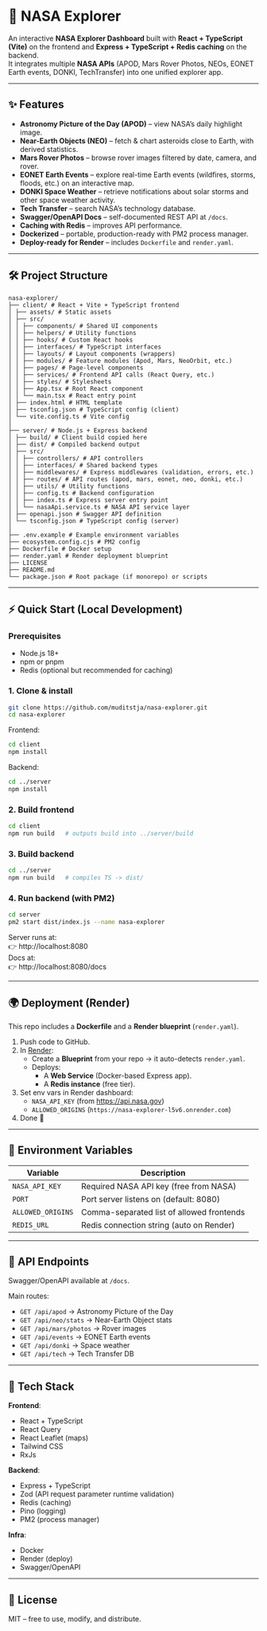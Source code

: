 # 🚀 NASA Explorer

An interactive **NASA Explorer Dashboard** built with **React + TypeScript (Vite)** on the frontend and **Express + TypeScript + Redis caching** on the backend.  
It integrates multiple **NASA APIs** (APOD, Mars Rover Photos, NEOs, EONET Earth events, DONKI, TechTransfer) into one unified explorer app.

---

## ✨ Features

- **Astronomy Picture of the Day (APOD)** – view NASA’s daily highlight image.
- **Near-Earth Objects (NEO)** – fetch & chart asteroids close to Earth, with derived statistics.
- **Mars Rover Photos** – browse rover images filtered by date, camera, and rover.
- **EONET Earth Events** – explore real-time Earth events (wildfires, storms, floods, etc.) on an interactive map.
- **DONKI Space Weather** – retrieve notifications about solar storms and other space weather activity.
- **Tech Transfer** – search NASA’s technology database.
- **Swagger/OpenAPI Docs** – self-documented REST API at `/docs`.
- **Caching with Redis** – improves API performance.
- **Dockerized** – portable, production-ready with PM2 process manager.
- **Deploy-ready for Render** – includes `Dockerfile` and `render.yaml`.

---

## 🛠️ Project Structure

```
nasa-explorer/
├── client/ # React + Vite + TypeScript frontend
│ ├── assets/ # Static assets
│ ├── src/
│ │ ├── components/ # Shared UI components
│ │ ├── helpers/ # Utility functions
│ │ ├── hooks/ # Custom React hooks
│ │ ├── interfaces/ # TypeScript interfaces
│ │ ├── layouts/ # Layout components (wrappers)
│ │ ├── modules/ # Feature modules (Apod, Mars, NeoOrbit, etc.)
│ │ ├── pages/ # Page-level components
│ │ ├── services/ # Frontend API calls (React Query, etc.)
│ │ ├── styles/ # Stylesheets
│ │ ├── App.tsx # Root React component
│ │ └── main.tsx # React entry point
│ ├── index.html # HTML template
│ ├── tsconfig.json # TypeScript config (client)
│ └── vite.config.ts # Vite config
│
├── server/ # Node.js + Express backend
│ ├── build/ # Client build copied here
│ ├── dist/ # Compiled backend output
│ ├── src/
│ │ ├── controllers/ # API controllers
│ │ ├── interfaces/ # Shared backend types
│ │ ├── middlewares/ # Express middlewares (validation, errors, etc.)
│ │ ├── routes/ # API routes (apod, mars, eonet, neo, donki, etc.)
│ │ ├── utils/ # Utility functions
│ │ ├── config.ts # Backend configuration
│ │ ├── index.ts # Express server entry point
│ │ └── nasaApi.service.ts # NASA API service layer
│ ├── openapi.json # Swagger API definition
│ └── tsconfig.json # TypeScript config (server)
│
├── .env.example # Example environment variables
├── ecosystem.config.cjs # PM2 config
├── Dockerfile # Docker setup
├── render.yaml # Render deployment blueprint
├── LICENSE
├── README.md
└── package.json # Root package (if monorepo) or scripts
```

---

## ⚡ Quick Start (Local Development)

### Prerequisites
- Node.js 18+
- npm or pnpm
- Redis (optional but recommended for caching)

### 1. Clone & install
```bash
git clone https://github.com/muditstja/nasa-explorer.git
cd nasa-explorer
```

Frontend:
```bash
cd client
npm install
```

Backend:
```bash
cd ../server
npm install
```

### 2. Build frontend
```bash
cd client
npm run build   # outputs build into ../server/build
```

### 3. Build backend
```bash
cd ../server
npm run build   # compiles TS -> dist/
```

### 4. Run backend (with PM2)
```bash
cd server
pm2 start dist/index.js --name nasa-explorer
```

Server runs at:  
👉 http://localhost:8080  
Docs at:  
👉 http://localhost:8080/docs

---

## 🌍 Deployment (Render)

This repo includes a **Dockerfile** and a **Render blueprint** (`render.yaml`).  

1. Push code to GitHub.
2. In [Render](https://render.com):
   - Create a **Blueprint** from your repo → it auto-detects `render.yaml`.
   - Deploys:
     - A **Web Service** (Docker-based Express app).
     - A **Redis instance** (free tier).
3. Set env vars in Render dashboard:
   - `NASA_API_KEY` (from https://api.nasa.gov)
   - `ALLOWED_ORIGINS` (`https://nasa-explorer-l5v6.onrender.com`)
4. Done 🚀

---

## 🔑 Environment Variables

| Variable          | Description                                |
|-------------------|--------------------------------------------|
| `NASA_API_KEY`    | Required NASA API key (free from NASA)     |
| `PORT`            | Port server listens on (default: 8080)     |
| `ALLOWED_ORIGINS` | Comma-separated list of allowed frontends  |
| `REDIS_URL`       | Redis connection string (auto on Render)   |

---

## 📖 API Endpoints

Swagger/OpenAPI available at `/docs`.  

Main routes:
- `GET /api/apod` → Astronomy Picture of the Day
- `GET /api/neo/stats` → Near-Earth Object stats
- `GET /api/mars/photos` → Rover images
- `GET /api/events` → EONET Earth events
- `GET /api/donki` → Space weather
- `GET /api/tech` → Tech Transfer DB

---

## 🧰 Tech Stack

**Frontend**:
- React + TypeScript
- React Query
- React Leaflet (maps)
- Tailwind CSS
- RxJs

**Backend**:
- Express + TypeScript
- Zod (API request parameter runtime validation)
- Redis (caching)
- Pino (logging)
- PM2 (process manager)

**Infra**:
- Docker
- Render (deploy)
- Swagger/OpenAPI

---

## 📜 License

MIT – free to use, modify, and distribute.
